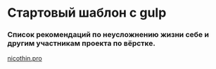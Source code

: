 # Стартовый шаблон с gulp
### Список рекомендаций по неусложнению жизни себе и другим участникам проекта по вёрстке.
[nicothin.pro](https://nicothin.pro/idiomatic-pre-CSS/)
